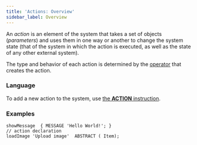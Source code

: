 ```yaml
---
title: 'Actions: Overview'
sidebar_label: Overview
---
```


An *action* is an element of the system that takes a set of objects (*parameters*) and uses them in one way or another to change the system state (that of the system in which the action is executed, as well as the state of any other external system).

The type and behavior of each action is determined by the [operator](Оperators.md) that creates the action.

### Language

To add a new action to the system, use [the **ACTION** instruction](ACTION_instruction.md).

### Examples

```lsf
showMessage  { MESSAGE 'Hello World!'; } 								// action declaration
loadImage 'Upload image'  ABSTRACT ( Item);
```
